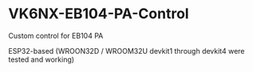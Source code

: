 # VK6NX-EB104-PA-Control
Custom control for EB104 PA

ESP32-based (WROON32D / WROOM32U devkit1 through devkit4 were tested and working)

